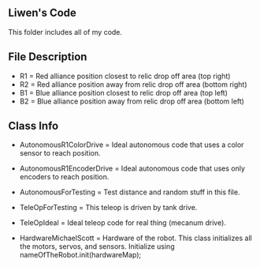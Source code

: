 ## Liwen's Code

This folder includes all of my code. 

## File Description
* R1 = Red alliance position closest to relic drop off area (top right)
* R2 = Red alliance position away from relic drop off area (bottom right)
* B1 = Blue alliance position closest to relic drop off area (top left)
* B2 = Blue alliance position away from relic drop off area (bottom left)

## Class Info
* AutonomousR1ColorDrive = Ideal autonomous code that uses a color sensor to reach position.
* AutonomousR1EncoderDrive = Ideal autonomous code that uses only encoders to reach position.
* AutonomousForTesting = Test distance and random stuff in this file.

* TeleOpForTesting = This teleop is driven by tank drive.
* TeleOpIdeal = Ideal teleop code for real thing (mecanum drive).

* HardwareMichaelScott = Hardware of the robot. This class initializes all the motors, servos, and sensors. Initialize using nameOfTheRobot.init(hardwareMap);